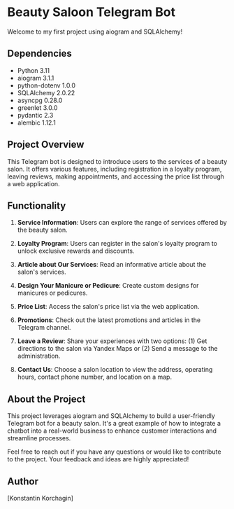 # Beauty Saloon Telegram Bot

Welcome to my first project using aiogram and SQLAlchemy!

## Dependencies

- Python 3.11
- aiogram 3.1.1
- python-dotenv 1.0.0
- SQLAlchemy 2.0.22
- asyncpg 0.28.0
- greenlet 3.0.0
- pydantic 2.3
- alembic 1.12.1

## Project Overview

This Telegram bot is designed to introduce users to the services of a beauty salon.
It offers various features, including registration in a loyalty program, leaving reviews, making appointments, and accessing the price list through a web application.

## Functionality

1. **Service Information**: Users can explore the range of services offered by the beauty salon.

2. **Loyalty Program**: Users can register in the salon's loyalty program to unlock exclusive rewards and discounts.

3. **Article about Our Services**: Read an informative article about the salon's services.

4. **Design Your Manicure or Pedicure**: Create custom designs for manicures or pedicures.

5. **Price List**: Access the salon's price list via the web application.

6. **Promotions**: Check out the latest promotions and articles in the Telegram channel.

7. **Leave a Review**: Share your experiences with two options: (1) Get directions to the salon via Yandex Maps or (2) Send a message to the administration.

8. **Contact Us**: Choose a salon location to view the address, operating hours, contact phone number, and location on a map.

## About the Project

This project leverages aiogram and SQLAlchemy to build a user-friendly Telegram bot for a beauty salon.
It's a great example of how to integrate a chatbot into a real-world business to enhance customer interactions and streamline processes.

Feel free to reach out if you have any questions or would like to contribute to the project. Your feedback and ideas are highly appreciated!

## Author

[Konstantin Korchagin]
